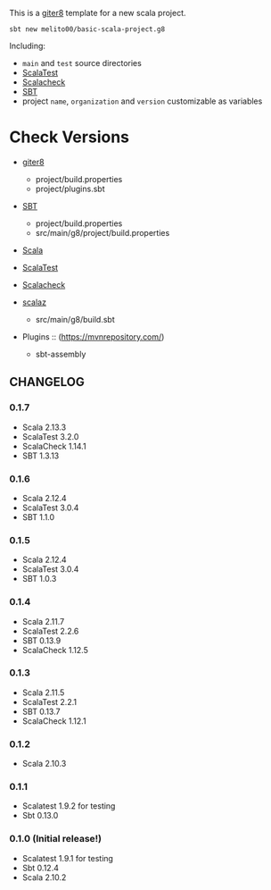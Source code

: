 This is a [giter8](http://www.foundweekends.org/giter8/) template for a new scala project.


```shell
sbt new melito00/basic-scala-project.g8
```


Including:
* `main` and `test` source directories
* [ScalaTest](http://www.scalatest.org/)
* [Scalacheck](http://www.scalacheck.org/)
* [SBT](http://www.scala-sbt.org/)
* project `name`, `organization` and `version` customizable as variables

# Check Versions
* [giter8](https://github.com/foundweekends/giter8/releases)
  - project/build.properties 
  - project/plugins.sbt
* [SBT](https://github.com/sbt/sbt/releases)
  - project/build.properties 
  - src/main/g8/project/build.properties
* [Scala](https://www.scala-lang.org/download/all.html)
* [ScalaTest](http://www.scalatest.org/)
* [Scalacheck](http://www.scalacheck.org/)
* [scalaz](https://github.com/scalaz/scalaz/releases)
  - src/main/g8/build.sbt

* Plugins :: (https://mvnrepository.com/)
  - sbt-assembly

## CHANGELOG

### 0.1.7
 * Scala 2.13.3
 * ScalaTest 3.2.0
 * ScalaCheck 1.14.1
 * SBT 1.3.13

### 0.1.6
 * Scala 2.12.4
 * ScalaTest 3.0.4
 * SBT 1.1.0

### 0.1.5
 * Scala 2.12.4
 * ScalaTest 3.0.4
 * SBT 1.0.3

### 0.1.4
 * Scala 2.11.7
 * ScalaTest 2.2.6
 * SBT 0.13.9
 * ScalaCheck 1.12.5

### 0.1.3
 * Scala 2.11.5
 * ScalaTest 2.2.1
 * SBT 0.13.7
 * ScalaCheck 1.12.1

### 0.1.2
* Scala 2.10.3

### 0.1.1
* Scalatest 1.9.2 for testing
* Sbt 0.13.0

### 0.1.0 (Initial release!)
* Scalatest 1.9.1 for testing
* Sbt 0.12.4
* Scala 2.10.2
